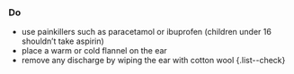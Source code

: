 ### Do

- use painkillers such as paracetamol or ibuprofen (children under 16 shouldn’t take aspirin)
- place a warm or cold flannel on the ear
- remove any discharge by wiping the ear with cotton wool
{.list--check}
